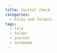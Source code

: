 ```yaml
---
title: Journal check
categories:
  - Files and folders
tags:
  - file
  - folder
  - journal
  - notebook
---
```

